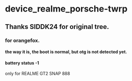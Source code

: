 # device_realme_porsche-twrp
## Thanks SIDDK24 for original tree.
### for orangefox.
#### the way it is, the boot is normal, but otg is not detected yet.
#### battery status -1
only for REALME GT2 SNAP 888
